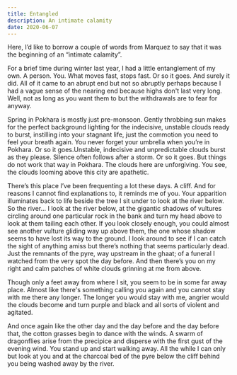 ```yaml
---
title: Entangled
description: An intimate calamity
date: 2020-06-07
---
```


Here, I’d like to borrow a couple of words from Marquez to say that it was the beginning of an “intimate calamity”.

For a brief time during winter last year, I had a little entanglement of my own. A person. You. What moves fast, stops fast. Or so it goes. And surely it did. All of it came to an abrupt end but not so abruptly perhaps because I had a vague sense of the nearing end because highs don't last very long. Well, not as long as you want them to but the withdrawals are to fear for anyway.

Spring in Pokhara is mostly just pre-monsoon. Gently throbbing sun makes for the perfect background lighting for the indecisive, unstable clouds ready to burst, instilling into your stagnant life, just the commotion you need to feel your breath again. You never forget your umbrella when you’re in Pokhara. Or so it goes.Unstable, indecisive and unpredictable clouds burst as they please. Silence often follows after a storm. Or so it goes. But things do not work that way in Pokhara. The clouds here are unforgiving. You see, the clouds looming above this city are apathetic.

There’s this place I’ve been frequenting a lot these days. A cliff. And for reasons I cannot find explanations to, it reminds me of you. Your apparition illuminates back to life beside the tree I sit under to look at the river below. So the river... I look at the river below, at the gigantic shadows of vultures circling around one particular rock in the bank and turn my head above to look at them tailing each other. If you look closely enough, you could almost see another vulture gliding way up above them, the one whose shadow seems to have lost its way to the ground. I look around to see if I can catch the sight of anything amiss but there’s nothing that seems particularly dead. Just the remnants of the pyre, way upstream in the ghaat; of a funeral I watched from the very spot the day before.  And then there’s you on my right and calm patches of white clouds grinning at me from above.

Though only a feet away from where I sit, you seem to be in some far away place. Almost like there's something calling you again and you cannot stay with me there any longer. The longer you would stay with me, angrier would the clouds become and turn purple and black and all sorts of violent and agitated. 

And once again like the other day and the day before and the day before that, the cotton grasses begin to dance with the winds. A swarm of dragonflies arise from the precipice and disperse with the first gust of the evening wind. You stand up and start walking away. All the while I can only but look at you and at the charcoal bed of the pyre below the cliff behind you being washed away by the river.  
